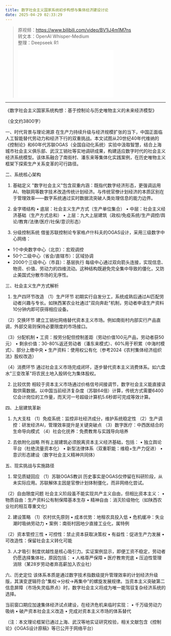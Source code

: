 ```yaml
---
title: 数字社会主义国家系统初步构想与集体经济建设讨论
date: 2025-04-29 02:33:29
---
```


> 原视频：https://www.bilibili.com/video/BV1iJ4m1M7ns<br>转文本：OpenAI Whisper-Medium<br>整理：Deepseek R1
>
> <iframe src="//player.bilibili.com/player.html?bvid=BV1iJ4m1M7ns&autoplay=0" scrolling="no" border="0" frameborder="no" framespacing="0" allowfullscreen="true"></iframe>

---

《数字社会主义国家系统构想：基于控制论与历史唯物主义的未来经济模型》

（全文约3800字）

一、时代背景与理论溯源
在生产力持续升级与经济规模扩张的当下，中国正面临人工智能替代劳动力和经济下行的双重挑战。本文试图从20世纪40年代维纳的《控制论》和60年代苏联OGAS（全国自动化系统）实验中汲取智慧，结合上海城市社会主义俱乐部、武汉工销社等实地调研成果，构建适应数字时代的社会主义经济系统模型。该体系融合了南街村、潘东来等集体化实践案例，在历史唯物主义框架下探索生产关系变革的可行路径。

二、系统核心架构
1. 基础定义
"数字社会主义"包含双重内涵：既指代数字经济形态，更强调运用AI、物联网等数字技术改造传统计划经济。与传统官僚计划经济的本质区别在于管理效率——数字系统通过实时数据流突破人类处理信息的能力边界。

2. 金字塔结构
• 底层：社会主义生产方式（生产单位集合）
• 中层：社会主义经济基础（生产方式总和）
• 上层：九大上层建筑（政权/免疫系统/生产调控/舆论/教育/法律/医疗/社保/意识形态）

3. 分级控制系统
借鉴苏联控制论专家格卢什科夫的OGAS设计，采用三级数字中心网络：
- 1个中央数字中心（北京）：宏观调控
- 50个二级中心（省会/直辖市）：区域协调
- 2000个三级中心（市县）：基层执行
每级中心通过双向箭头连接，实现信息、物资、价值、劳动力的四维流动。这种结构既避免完全集中导致的僵化，又防止美国式分散市场的无序性。

三、社会主义生产方式解析
1. 生产四环节改造
（1）生产环节
初期实行自发分工，系统成熟后通过AI匹配劳动者兴趣与专长。如陕西某农业社通过"双向奔赴"机制，劳动者申请生产资料10分钟内即可获得相应设备。

（2）交换环节
建立工销社网络替代资本主义市场。例如南街村内部实行产品直调，外部交易则保持必要限度的市场接口。

（3）分配机制
• 工资：按劳分配但控制差距（劳动价值100元产品，劳动者获50元）
• 剩余价值：30-80%返还劳动者（潘东来模式）、60%用于积累（中海村模式）、部分上缴中央
• 生产资料：使用权公有化（参考2024《农村集体经济组织法》股权改造）

（4）消费环节
通过社会主义市场完成闭环，逐步替代资本主义消费体系。如六盘水"三变改革"将农民土地入股转化为集体股权。

2. 比较优势
相较于资本主义市场通过价格信号间接调节，数字社会主义能直接读取供需数据。以中国当前经济复杂度（苏联64倍）计算，传统方式需要6400亿会计岗位的工作量，而天河一号超级计算机5.6秒即可完成等效计算。

四、上层建筑革新
1. 九大支柱
（1）免疫系统：监控非社经济成分，维护系统稳定性
（2）生产调控：研发经济AI，管理效率提升是关键突破点
（3）数字医疗：中西医结合的生命导向模式
（4）社会化抚养：免费教育与实践导向培养

2. 去依附化战略
所有上层建筑必须脱离资本主义经济基础，包括：
• 独立舆论平台（杜绝流量资本化）
• 新型法律体系（双重职能：维稳+生产力促进）
• 意识形态建设（数字社会主义精神共同体）

五、现实挑战与实施路径
1. 常见质疑回应
（1）苏联OGAS教训
历史事实是OGAS仅停留在科研阶段，从未实际应用。苏联解体主因是官僚计划体制僵化，而非网络化尝试。

（2）自由限度问题
社会主义阶段虽不能实现共产主义自由，但相比资本主义：
• 物质自由：生产资料公有制保障基本生存
• 精神自由：消灭阶级物化（如陕西农业社的相互尊重文化）

2. 建设策略
（1）农村优先原则
• 成本优势：地租农具投入低
• 危机缓冲：失业潮时吸纳劳动力
• 案例：南街村因地少直接工业化，属特例

（2）资本管控三性
• 可控性：禁止资本获取决策权
• 有益性：促进生产力发展
• 可改造性：保留社会主义转化可能

3. 人才吸引
制度优越性是核心吸引力。实证案例显示，即便工资不稳定，劳动者仍愿选择集体社，原因包括：
• 人格尊严保障
• 医疗教育兜底
• 压迫性管理消除（某28岁劳动者弃高薪加入农业社）

六、历史定位
该体系本质是通过数字技术指数级提升管理效率的计划经济升级版，其演变逻辑符合"集权→分权→再集中"的螺旋发展规律。当资本主义突破第二信息屏障（市场失灵临界点）时，数字社会主义将成为唯一能驾驭复杂经济系统的选择。

当前窗口期应加速集体经济试点建设，在经济危机来临时实现：
• 千万级劳动力吸纳
• 破产资本社会主义改造
• 完成对资本主义市场的体系替代

（注：本文理论框架已通过上海、武汉等地实证研究校验，相关文献包含《控制论》《OGAS设计原稿》等已公开于网络平台）